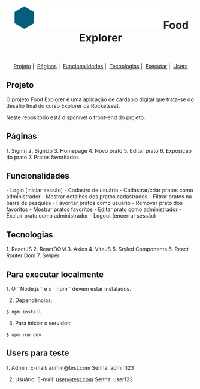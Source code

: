 <h1 align="center" style="text-align: center;">
  <img alt="Logo Food Explorer" src="./src/assets/logo.svg">
  Food Explorer
</h1>
<br/>
<p align="center">
  <a href="#project">Projeto</a>&nbsp;|&nbsp;
  <a href="#pages">Páginas</a>&nbsp;|&nbsp;
  <a href="#features">Funcionalidades</a>&nbsp;|&nbsp;
  <a href="#technologies">Tecnologias</a>&nbsp;|&nbsp;
  <a href="#usage">Executar</a>&nbsp;|&nbsp;
  <a href="#users">Users</a>
</p>

<h2 id="project">Projeto</h2>
<p>O projeto Food Explorer é uma aplicação de cardápio digital que trata-se do desafio final do curso Explorer da Rocketseat.</p>

<p>Neste repositório está disponível o front-end do projeto.</p>

<h2 id="pages">Páginas</h2>
1. SignIn
2. SignUp
3. Homepage
4. Novo prato
5. Editar prato
6. Exposição do prato
7. Pratos favoritados

<h2 id="features">Funcionalidades</h2>
- Login (iniciar sessão)
- Cadastro de usuário
- Cadastrar/criar pratos como administrador
- Mostrar detalhes dos pratos cadastrados
- Filtrar pratos na barra de pesquisa
- Favoritar pratos como usuário
- Remover prato dos favoritos
- Mostrar pratos favoritos
- Editar prato como administrador
- Excluir prato como administrador
- Logout (encerrar sessão)

<h2 id="technologies">Tecnologias</h2>
1. ReactJS
2. ReactDOM
3. Axios
4. ViteJS
5. Styled Components
6. React Router Dom
7. Swiper

<h2 id="usage">Para executar localmente</h2>
1. O ``Node.js`` e o ``npm`` devem estar instalados.

2. Dependências:
```
$ npm install
```

3. Para iniciar o servidor:
```
$ npm run dev
```

<h2 id="users">Users para teste</h2>
1. Admin:
E-mail: admin@test.com
Senha: admin123

2. Usuário:
E-mail: user@test.com
Senha: user123
